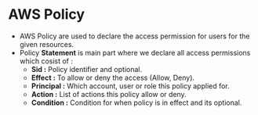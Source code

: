 # AWS Policy

-  AWS Policy are used to declare the access permission for users for the given resources.
-  Policy **Statement** is main part where we declare all access permissions which cosist of :
   -  **Sid :** Policy identifier and optional.
   -  **Effect :** To allow or deny the access (Allow, Deny).
   -  **Principal :** Which account, user or role this policy applied for.
   -  **Action :** List of actions this policy allow or deny.
   -  **Condition :** Condition for when policy is in effect and its optional.


